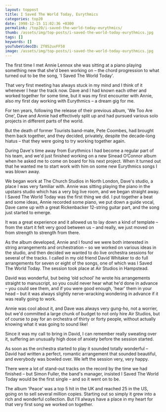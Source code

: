 ```yaml
---
layout: toppost
title: I Saved The World Today, Eurythmics
categories: top20
date: 1998-12-15 11:02:36 +0300
permalink: /top20/i-saved-the-world-today-eurythmics/
thumb: /assets/img/top-posts/i-saved-the-world-today-eurythmics.jpg
tags: []
keywords: []
youTubeVideoID: Zf052uxFF58
image: /assets/img/top-posts/i-saved-the-world-today-eurythmics.jpg
---
```


The first time I met Annie Lennox she was sitting at a piano playing something new that she'd been working on – the chord progression to what turned out to be the song, 'I Saved The World Today'. 

That very first meeting has always stuck in my mind and I think of it whenever I hear the track now. Dave and I had known each other and worked together for some time, but it was my first encounter  with Annie, also my first day working with Eurythmics – a dream gig for me.

For ten years, following the release of their previous album, 'We Too Are One', Dave and Annie had effectively split up and had pursued various solo projects in different parts of the world.

But the death of former Tourists band-mate, Pete Coombes, had brought them back together, and they decided, privately, despite the decade-long hiatus – that they were going to try working together again.

During Dave's time away from Eurythmics I had become a regular part of his team, and we'd just finished working on a new Sinead O’Connor album when he asked me to come on board for his next project. When it turned out that he wanted me to start work with him on some new Eurythmics songs I was blown away.

We began work at The Church Studios in North London, Dave's studio, a place I was very familiar with. Annie was sitting playing the piano in the upstairs studio which has a very big live room, and we began straight away. I Saved The World Today was the first thing we did. I put together a beat and some ideas, Annie recorded some piano, we put down a guide vocal, Dave came up with a great Rickenbacker 12-string guitar part, and the song  just started to emerge.

It was a great experience and it allowed us to lay down a kind of template – from the start it felt very good between us – and really, we just moved on from strength to strength from there.

As the album developed, Annie and I found we were both interested in string arrangements and orchestration – so we worked on various ideas in the studio, and then decided we wanted to do live orchestra sessions for several of the tracks. I called in my old friend David Whitaker to do full arrangements for seven or eight of the songs, one of which was I Saved The World Today. The session took place at Air Studios in Hampstead.

David was wonderful, but being ‘old school’ he wrote his arrangements straight to manuscript, so you could never hear what he'd done in advance – you could see them, and if you were good enough, 'hear' them in your head – but it was always slightly nerve-wracking wondering in advance if it was really going to work. 

Annie was cool about it, and Dave was always very gung-ho, not a worrier, but we'd committed a large chunk of budget to not only hire Air Studios, but of course to pay for an orchestra of thirty or forty people, without actually knowing what it was going to sound like! 

Since it was my call to bring in David, I can remember really sweating over it, suffering an unusually high dose of anxiety before the session started. 

As soon as the orchestra started to play it sounded totally wonderful – David had written a perfect, romantic arrangement that sounded beautiful, and everybody was bowled over. We left the session very, very happy. 

There were a lot of stand-out tracks on the record by the time we had finished – but Simon Fuller, the band's manager, insisted I Saved The World Today would be the first single – and so it went on to be.

The album 'Peace' was a top 5 hit in the UK and reached 25 in the US, going on to sell several million copies. Starting out so simply it grew into a rich and wonderful collection. But I'll always have a place in my heart for that very first song we worked on together.